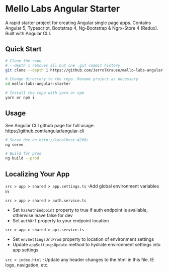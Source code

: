 # Mello Labs Angular Starter

A rapid starter project for creating Angular single page apps. Contains Angular 5, Typescript, Bootstrap 4, Ng-Bootstrap & Ngrx-Store 4 (Redux). Built with Angular CLI.

## Quick Start

```bash
# Clone the repo
# --depth 1 removes all but one .git commit history
git clone --depth 1 https://github.com/JerrolKrause/mello-labs-angular-starter.git

# Change directory to the repo. Rename project as necessary.
cd mello-labs-angular-starter

# Install the repo with yarn or npm
yarn or npm i
```

## Usage
See Angular CLI github page for full usage: https://github.com/angular/angular-cli

```bash
# Serve dev on http://localhost:4200/
ng serve

# Build for prod
ng build --prod
```

## Localizing Your App
`src > app > shared > app.settings.ts`
-Add global environment variables in 

`src > app > shared > auth.service.ts`
- Set `hasAuthEndpoint` property to true if auth endpoint is available, otherwise leave false for dev
- Set `authUrl` property to your endpoint location

`src > app > shared > api.service.ts`
- Set `envSettingsUrlProd` property to location of environment settings
- Update `appSettingsUpdate` method to hydrate environment settings into app settings

`src > index.html`
-Update any header changes to the html in this file. IE logo, navigation, etc.